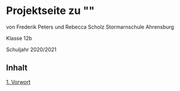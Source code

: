 # Projektseite zu ""

von Frederik Peters und Rebecca Scholz
Stormarnschule Ahrensburg

Klasse 12b

Schuljahr 2020/2021

## Inhalt

[1. Vorwort](#1)



